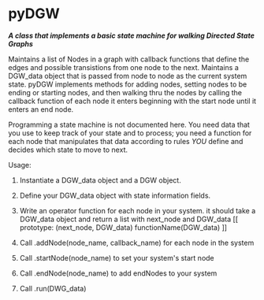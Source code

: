 # pyDGW
***A class that implements a basic state machine for walking Directed State Graphs***

Maintains a list of Nodes in a graph with callback functions that define
the edges and possible transistions from one node to the next. Maintains a
DGW_data object that is passed from node to node as the current system state.
pyDGW implements methods for adding nodes, setting nodes to be ending or
starting nodes, and then walking thru the nodes by calling the callback
function of each node it enters beginning with the start node until it enters
an end node.

Programming a state machine is not documented here. You need data that you 
use to keep track of your state and to process; you need a function for each
node that manipulates that data according to rules _YOU_ define and decides 
which state to move to next.

Usage:

1. Instantiate a DGW_data object and a DGW object.

2. Define your DGW_data object with state information fields.

3. Write an operator function for each node in your system.
      it should take a DGW_data object and return a list with next_node and DGW_data
      [[ prototype: (next_node, DGW_data) functionName(DGW_data) ]]

4. Call .addNode(node_name, callback_name) for each node in the system

5. Call .startNode(node_name) to set your system's start node

6. Call .endNode(node_name) to add endNodes to your system

7. Call .run(DWG_data)
